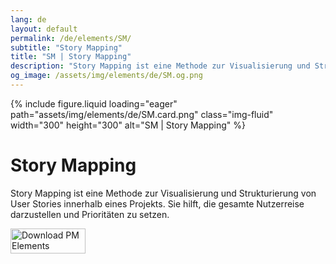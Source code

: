 ```yaml
---
lang: de
layout: default
permalink: /de/elements/SM/
subtitle: "Story Mapping"
title: "SM | Story Mapping"
description: "Story Mapping ist eine Methode zur Visualisierung und Strukturierung von User Stories innerhalb eines Projekts. Sie hilft, die gesamte Nutzerreise darzustellen und Prioritäten zu setzen."
og_image: /assets/img/elements/de/SM.og.png
---
```


{% include figure.liquid loading="eager" path="assets/img/elements/de/SM.card.png" class="img-fluid" width="300" height="300" alt="SM | Story Mapping" %}

# Story Mapping

Story Mapping ist eine Methode zur Visualisierung und Strukturierung von User Stories innerhalb eines Projekts. Sie hilft, die gesamte Nutzerreise darzustellen und Prioritäten zu setzen.

<a href="https://apps.apple.com/app/apple-store/id6738084498?pt=127441684&ct=website&mt=8">
  <img src="{{ "assets/img/en/appstore.png" | relative_url }}" width="120" height="40" alt="Download PM Elements">
</a>
